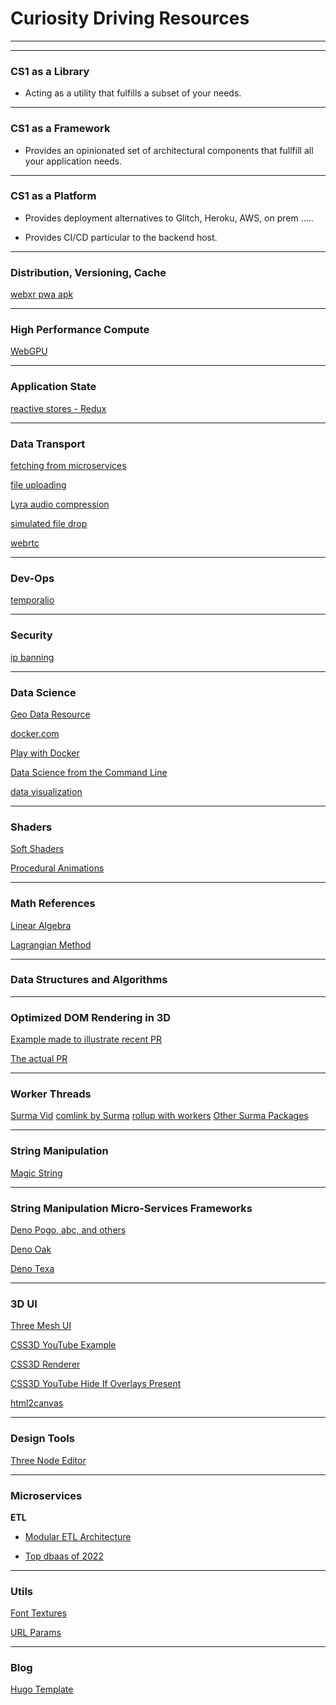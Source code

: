 # Curiosity Driving Resources

---

---

### CS1 as a Library

- Acting as a utility that fulfills a subset of your needs.

___

### CS1 as a Framework

- Provides an opinionated set of architectural components that fullfill all your application needs.


___

### CS1 as a Platform

- Provides deployment alternatives to Glitch, Heroku, AWS, on prem .....

- Provides CI/CD particular to the backend host.

___

### Distribution, Versioning, Cache

[webxr pwa apk](https://timmykokke.com/blog/2021-11-05-webxr-pwa-apk/)

---

### High Performance Compute

[WebGPU](https://www.w3.org/TR/webgpu/)

---

### Application State

[reactive stores - Redux](https://youtu.be/35kUY7J7EEc)

---

### Data Transport

[fetching from microservices](https://replit.com/@EricEisaman/rest-api-call#index.js)

[file uploading](https://replit.com/@EricEisaman/file-upload#index.js)

[Lyra audio compression](https://github.com/google/lyra)

[simulated file drop](http://jsfiddle.net/koldev/NH6Ax/)

[webrtc](https://codelabs.developers.google.com/codelabs/webrtc-web/#8)

---

### Dev-Ops

[temporalio](https://github.com/temporalio/temporal)

---

### Security

[ip banning](https://replit.com/@EricEisaman/get-ip?v=1)

---

### Data Science

[Geo Data Resource](https://mlhub.earth/)

[docker.com](https://www.docker.com/)

[Play with Docker](https://labs.play-with-docker.com/)

[Data Science from the Command Line](https://datascienceatthecommandline.com/2e/chapter-2-getting-started.html)

[data visualization](https://github.com/protectwise/troika)

---

### Shaders

[Soft Shaders](https://glitch.com/~buddha-shader)

[Procedural Animations](https://glitch.com/edit/#!/c19sim?path=agents%2Fagents_vertex_shader.js%3A1%3A0)

---

### Math References

[Linear Algebra](https://www.cin.ufpe.br/~jrsl/Books/Linear%20Algebra%20Done%20Right%20-%20Sheldon%20Axler.pdf)

[Lagrangian Method](https://scholar.harvard.edu/files/david-morin/files/cmchap6.pdf)

---

### Data Structures and Algorithms

---

### Optimized DOM Rendering in 3D

[Example made to illustrate recent PR](https://raw.githack.com/zz85/three.js/html_mesh/examples/webxr_vr_sandbox.html)

[The actual PR](https://github.com/mrdoob/three.js/pull/23386)

---

### Worker Threads

[Surma Vid](https://youtu.be/7Rrv9qFMWNM)
[comlink by Surma](https://www.npmjs.com/package/comlink)
[rollup with workers](https://github.com/surma/rollup-plugin-off-main-thread)
[Other Surma Packages](https://www.npmjs.com/~surma)

---

### String Manipulation

[Magic String](https://github.com/Rich-Harris/magic-string)

---

### String Manipulation Micro-Services Frameworks

[Deno Pogo, abc, and others](https://glitch.com/edit/#!/deno-207?path=pogo.ts%3A25%3A0)

[Deno Oak](https://glitch.com/edit/#!/hello-oak?path=server.ts%3A26%3A5)

[Deno Texa](https://glitch.com/edit/#!/texa-starter)

___

### 3D UI

[Three Mesh UI](https://github.com/felixmariotto/three-mesh-ui)

[CSS3D YouTube Example](https://threejs.org/examples/css3d_youtube.html)

[CSS3D Renderer](https://threejs.org/docs/#examples/en/renderers/CSS3DRenderer)

[CSS3D YouTube Hide If Overlays Present](https://jsfiddle.net/guam/2jzLch4r/3/)

[html2canvas](https://github.com/niklasvh/html2canvas)

____

### Design Tools

[Three Node Editor](http://raw.githack.com/sunag/three.js/dev-scene-apply/examples/index.html?q=playground#webgl_nodes_playground)

___

### Microservices

**ETL** 
 - [Modular ETL Architecture](https://www.sqlshack.com/designing-a-modular-etl-architecture/)
 
 - [Top dbaas of 2022](https://www.trustradius.com/database-as-a-service-dbaas)
 
 ___
 
 ### Utils
 
 [Font Textures](https://glitch.com/~font-texture)
 
 [URL Params](https://gist.github.com/ssssss45/dd857d2132d091bc272eea1b7c85964f)
 
 ___
 
 ### Blog
 
 [Hugo Template](https://github.com/strawstack/HugoGlitch)

